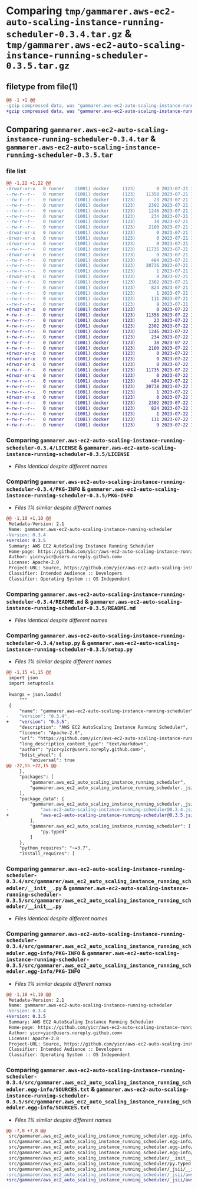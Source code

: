 # Comparing `tmp/gammarer.aws-ec2-auto-scaling-instance-running-scheduler-0.3.4.tar.gz` & `tmp/gammarer.aws-ec2-auto-scaling-instance-running-scheduler-0.3.5.tar.gz`

## filetype from file(1)

```diff
@@ -1 +1 @@
-gzip compressed data, was "gammarer.aws-ec2-auto-scaling-instance-running-scheduler-0.3.4.tar", last modified: Fri Jul 21 19:17:24 2023, max compression
+gzip compressed data, was "gammarer.aws-ec2-auto-scaling-instance-running-scheduler-0.3.5.tar", last modified: Sat Jul 22 19:16:07 2023, max compression
```

## Comparing `gammarer.aws-ec2-auto-scaling-instance-running-scheduler-0.3.4.tar` & `gammarer.aws-ec2-auto-scaling-instance-running-scheduler-0.3.5.tar`

### file list

```diff
@@ -1,22 +1,22 @@
-drwxr-xr-x   0 runner    (1001) docker     (123)        0 2023-07-21 19:17:24.217629 gammarer.aws-ec2-auto-scaling-instance-running-scheduler-0.3.4/
--rw-r--r--   0 runner    (1001) docker     (123)    11358 2023-07-21 19:17:12.000000 gammarer.aws-ec2-auto-scaling-instance-running-scheduler-0.3.4/LICENSE
--rw-r--r--   0 runner    (1001) docker     (123)       23 2023-07-21 19:17:12.000000 gammarer.aws-ec2-auto-scaling-instance-running-scheduler-0.3.4/MANIFEST.in
--rw-r--r--   0 runner    (1001) docker     (123)     2302 2023-07-21 19:17:24.217629 gammarer.aws-ec2-auto-scaling-instance-running-scheduler-0.3.4/PKG-INFO
--rw-r--r--   0 runner    (1001) docker     (123)     1246 2023-07-21 19:17:12.000000 gammarer.aws-ec2-auto-scaling-instance-running-scheduler-0.3.4/README.md
--rw-r--r--   0 runner    (1001) docker     (123)      234 2023-07-21 19:17:12.000000 gammarer.aws-ec2-auto-scaling-instance-running-scheduler-0.3.4/pyproject.toml
--rw-r--r--   0 runner    (1001) docker     (123)       38 2023-07-21 19:17:24.217629 gammarer.aws-ec2-auto-scaling-instance-running-scheduler-0.3.4/setup.cfg
--rw-r--r--   0 runner    (1001) docker     (123)     2100 2023-07-21 19:17:12.000000 gammarer.aws-ec2-auto-scaling-instance-running-scheduler-0.3.4/setup.py
-drwxr-xr-x   0 runner    (1001) docker     (123)        0 2023-07-21 19:17:24.213629 gammarer.aws-ec2-auto-scaling-instance-running-scheduler-0.3.4/src/
-drwxr-xr-x   0 runner    (1001) docker     (123)        0 2023-07-21 19:17:24.213629 gammarer.aws-ec2-auto-scaling-instance-running-scheduler-0.3.4/src/gammarer/
-drwxr-xr-x   0 runner    (1001) docker     (123)        0 2023-07-21 19:17:24.217629 gammarer.aws-ec2-auto-scaling-instance-running-scheduler-0.3.4/src/gammarer/aws_ec2_auto_scaling_instance_running_scheduler/
--rw-r--r--   0 runner    (1001) docker     (123)    11735 2023-07-21 19:17:12.000000 gammarer.aws-ec2-auto-scaling-instance-running-scheduler-0.3.4/src/gammarer/aws_ec2_auto_scaling_instance_running_scheduler/__init__.py
-drwxr-xr-x   0 runner    (1001) docker     (123)        0 2023-07-21 19:17:24.217629 gammarer.aws-ec2-auto-scaling-instance-running-scheduler-0.3.4/src/gammarer/aws_ec2_auto_scaling_instance_running_scheduler/_jsii/
--rw-r--r--   0 runner    (1001) docker     (123)      484 2023-07-21 19:17:12.000000 gammarer.aws-ec2-auto-scaling-instance-running-scheduler-0.3.4/src/gammarer/aws_ec2_auto_scaling_instance_running_scheduler/_jsii/__init__.py
--rw-r--r--   0 runner    (1001) docker     (123)    20736 2023-07-21 19:17:12.000000 gammarer.aws-ec2-auto-scaling-instance-running-scheduler-0.3.4/src/gammarer/aws_ec2_auto_scaling_instance_running_scheduler/_jsii/aws-ec2-auto-scaling-instance-running-scheduler@0.3.4.jsii.tgz
--rw-r--r--   0 runner    (1001) docker     (123)        1 2023-07-21 19:17:12.000000 gammarer.aws-ec2-auto-scaling-instance-running-scheduler-0.3.4/src/gammarer/aws_ec2_auto_scaling_instance_running_scheduler/py.typed
-drwxr-xr-x   0 runner    (1001) docker     (123)        0 2023-07-21 19:17:24.217629 gammarer.aws-ec2-auto-scaling-instance-running-scheduler-0.3.4/src/gammarer.aws_ec2_auto_scaling_instance_running_scheduler.egg-info/
--rw-r--r--   0 runner    (1001) docker     (123)     2302 2023-07-21 19:17:24.000000 gammarer.aws-ec2-auto-scaling-instance-running-scheduler-0.3.4/src/gammarer.aws_ec2_auto_scaling_instance_running_scheduler.egg-info/PKG-INFO
--rw-r--r--   0 runner    (1001) docker     (123)      824 2023-07-21 19:17:24.000000 gammarer.aws-ec2-auto-scaling-instance-running-scheduler-0.3.4/src/gammarer.aws_ec2_auto_scaling_instance_running_scheduler.egg-info/SOURCES.txt
--rw-r--r--   0 runner    (1001) docker     (123)        1 2023-07-21 19:17:24.000000 gammarer.aws-ec2-auto-scaling-instance-running-scheduler-0.3.4/src/gammarer.aws_ec2_auto_scaling_instance_running_scheduler.egg-info/dependency_links.txt
--rw-r--r--   0 runner    (1001) docker     (123)      111 2023-07-21 19:17:24.000000 gammarer.aws-ec2-auto-scaling-instance-running-scheduler-0.3.4/src/gammarer.aws_ec2_auto_scaling_instance_running_scheduler.egg-info/requires.txt
--rw-r--r--   0 runner    (1001) docker     (123)        9 2023-07-21 19:17:24.000000 gammarer.aws-ec2-auto-scaling-instance-running-scheduler-0.3.4/src/gammarer.aws_ec2_auto_scaling_instance_running_scheduler.egg-info/top_level.txt
+drwxr-xr-x   0 runner    (1001) docker     (123)        0 2023-07-22 19:16:07.354501 gammarer.aws-ec2-auto-scaling-instance-running-scheduler-0.3.5/
+-rw-r--r--   0 runner    (1001) docker     (123)    11358 2023-07-22 19:15:53.000000 gammarer.aws-ec2-auto-scaling-instance-running-scheduler-0.3.5/LICENSE
+-rw-r--r--   0 runner    (1001) docker     (123)       23 2023-07-22 19:15:53.000000 gammarer.aws-ec2-auto-scaling-instance-running-scheduler-0.3.5/MANIFEST.in
+-rw-r--r--   0 runner    (1001) docker     (123)     2302 2023-07-22 19:16:07.354501 gammarer.aws-ec2-auto-scaling-instance-running-scheduler-0.3.5/PKG-INFO
+-rw-r--r--   0 runner    (1001) docker     (123)     1246 2023-07-22 19:15:53.000000 gammarer.aws-ec2-auto-scaling-instance-running-scheduler-0.3.5/README.md
+-rw-r--r--   0 runner    (1001) docker     (123)      234 2023-07-22 19:15:53.000000 gammarer.aws-ec2-auto-scaling-instance-running-scheduler-0.3.5/pyproject.toml
+-rw-r--r--   0 runner    (1001) docker     (123)       38 2023-07-22 19:16:07.354501 gammarer.aws-ec2-auto-scaling-instance-running-scheduler-0.3.5/setup.cfg
+-rw-r--r--   0 runner    (1001) docker     (123)     2100 2023-07-22 19:15:53.000000 gammarer.aws-ec2-auto-scaling-instance-running-scheduler-0.3.5/setup.py
+drwxr-xr-x   0 runner    (1001) docker     (123)        0 2023-07-22 19:16:07.350501 gammarer.aws-ec2-auto-scaling-instance-running-scheduler-0.3.5/src/
+drwxr-xr-x   0 runner    (1001) docker     (123)        0 2023-07-22 19:16:07.350501 gammarer.aws-ec2-auto-scaling-instance-running-scheduler-0.3.5/src/gammarer/
+drwxr-xr-x   0 runner    (1001) docker     (123)        0 2023-07-22 19:16:07.350501 gammarer.aws-ec2-auto-scaling-instance-running-scheduler-0.3.5/src/gammarer/aws_ec2_auto_scaling_instance_running_scheduler/
+-rw-r--r--   0 runner    (1001) docker     (123)    11735 2023-07-22 19:15:53.000000 gammarer.aws-ec2-auto-scaling-instance-running-scheduler-0.3.5/src/gammarer/aws_ec2_auto_scaling_instance_running_scheduler/__init__.py
+drwxr-xr-x   0 runner    (1001) docker     (123)        0 2023-07-22 19:16:07.354501 gammarer.aws-ec2-auto-scaling-instance-running-scheduler-0.3.5/src/gammarer/aws_ec2_auto_scaling_instance_running_scheduler/_jsii/
+-rw-r--r--   0 runner    (1001) docker     (123)      484 2023-07-22 19:15:53.000000 gammarer.aws-ec2-auto-scaling-instance-running-scheduler-0.3.5/src/gammarer/aws_ec2_auto_scaling_instance_running_scheduler/_jsii/__init__.py
+-rw-r--r--   0 runner    (1001) docker     (123)    20738 2023-07-22 19:15:53.000000 gammarer.aws-ec2-auto-scaling-instance-running-scheduler-0.3.5/src/gammarer/aws_ec2_auto_scaling_instance_running_scheduler/_jsii/aws-ec2-auto-scaling-instance-running-scheduler@0.3.5.jsii.tgz
+-rw-r--r--   0 runner    (1001) docker     (123)        1 2023-07-22 19:15:53.000000 gammarer.aws-ec2-auto-scaling-instance-running-scheduler-0.3.5/src/gammarer/aws_ec2_auto_scaling_instance_running_scheduler/py.typed
+drwxr-xr-x   0 runner    (1001) docker     (123)        0 2023-07-22 19:16:07.350501 gammarer.aws-ec2-auto-scaling-instance-running-scheduler-0.3.5/src/gammarer.aws_ec2_auto_scaling_instance_running_scheduler.egg-info/
+-rw-r--r--   0 runner    (1001) docker     (123)     2302 2023-07-22 19:16:07.000000 gammarer.aws-ec2-auto-scaling-instance-running-scheduler-0.3.5/src/gammarer.aws_ec2_auto_scaling_instance_running_scheduler.egg-info/PKG-INFO
+-rw-r--r--   0 runner    (1001) docker     (123)      824 2023-07-22 19:16:07.000000 gammarer.aws-ec2-auto-scaling-instance-running-scheduler-0.3.5/src/gammarer.aws_ec2_auto_scaling_instance_running_scheduler.egg-info/SOURCES.txt
+-rw-r--r--   0 runner    (1001) docker     (123)        1 2023-07-22 19:16:07.000000 gammarer.aws-ec2-auto-scaling-instance-running-scheduler-0.3.5/src/gammarer.aws_ec2_auto_scaling_instance_running_scheduler.egg-info/dependency_links.txt
+-rw-r--r--   0 runner    (1001) docker     (123)      111 2023-07-22 19:16:07.000000 gammarer.aws-ec2-auto-scaling-instance-running-scheduler-0.3.5/src/gammarer.aws_ec2_auto_scaling_instance_running_scheduler.egg-info/requires.txt
+-rw-r--r--   0 runner    (1001) docker     (123)        9 2023-07-22 19:16:07.000000 gammarer.aws-ec2-auto-scaling-instance-running-scheduler-0.3.5/src/gammarer.aws_ec2_auto_scaling_instance_running_scheduler.egg-info/top_level.txt
```

### Comparing `gammarer.aws-ec2-auto-scaling-instance-running-scheduler-0.3.4/LICENSE` & `gammarer.aws-ec2-auto-scaling-instance-running-scheduler-0.3.5/LICENSE`

 * *Files identical despite different names*

### Comparing `gammarer.aws-ec2-auto-scaling-instance-running-scheduler-0.3.4/PKG-INFO` & `gammarer.aws-ec2-auto-scaling-instance-running-scheduler-0.3.5/PKG-INFO`

 * *Files 1% similar despite different names*

```diff
@@ -1,10 +1,10 @@
 Metadata-Version: 2.1
 Name: gammarer.aws-ec2-auto-scaling-instance-running-scheduler
-Version: 0.3.4
+Version: 0.3.5
 Summary: AWS EC2 AutoScaling Instance Running Scheduler
 Home-page: https://github.com/yicr/aws-ec2-auto-scaling-instance-running-scheduler.git
 Author: yicr<yicr@users.noreply.github.com>
 License: Apache-2.0
 Project-URL: Source, https://github.com/yicr/aws-ec2-auto-scaling-instance-running-scheduler.git
 Classifier: Intended Audience :: Developers
 Classifier: Operating System :: OS Independent
```

### Comparing `gammarer.aws-ec2-auto-scaling-instance-running-scheduler-0.3.4/README.md` & `gammarer.aws-ec2-auto-scaling-instance-running-scheduler-0.3.5/README.md`

 * *Files identical despite different names*

### Comparing `gammarer.aws-ec2-auto-scaling-instance-running-scheduler-0.3.4/setup.py` & `gammarer.aws-ec2-auto-scaling-instance-running-scheduler-0.3.5/setup.py`

 * *Files 1% similar despite different names*

```diff
@@ -1,15 +1,15 @@
 import json
 import setuptools
 
 kwargs = json.loads(
     """
 {
     "name": "gammarer.aws-ec2-auto-scaling-instance-running-scheduler",
-    "version": "0.3.4",
+    "version": "0.3.5",
     "description": "AWS EC2 AutoScaling Instance Running Scheduler",
     "license": "Apache-2.0",
     "url": "https://github.com/yicr/aws-ec2-auto-scaling-instance-running-scheduler.git",
     "long_description_content_type": "text/markdown",
     "author": "yicr<yicr@users.noreply.github.com>",
     "bdist_wheel": {
         "universal": true
@@ -22,15 +22,15 @@
     },
     "packages": [
         "gammarer.aws_ec2_auto_scaling_instance_running_scheduler",
         "gammarer.aws_ec2_auto_scaling_instance_running_scheduler._jsii"
     ],
     "package_data": {
         "gammarer.aws_ec2_auto_scaling_instance_running_scheduler._jsii": [
-            "aws-ec2-auto-scaling-instance-running-scheduler@0.3.4.jsii.tgz"
+            "aws-ec2-auto-scaling-instance-running-scheduler@0.3.5.jsii.tgz"
         ],
         "gammarer.aws_ec2_auto_scaling_instance_running_scheduler": [
             "py.typed"
         ]
     },
     "python_requires": "~=3.7",
     "install_requires": [
```

### Comparing `gammarer.aws-ec2-auto-scaling-instance-running-scheduler-0.3.4/src/gammarer/aws_ec2_auto_scaling_instance_running_scheduler/__init__.py` & `gammarer.aws-ec2-auto-scaling-instance-running-scheduler-0.3.5/src/gammarer/aws_ec2_auto_scaling_instance_running_scheduler/__init__.py`

 * *Files identical despite different names*

### Comparing `gammarer.aws-ec2-auto-scaling-instance-running-scheduler-0.3.4/src/gammarer.aws_ec2_auto_scaling_instance_running_scheduler.egg-info/PKG-INFO` & `gammarer.aws-ec2-auto-scaling-instance-running-scheduler-0.3.5/src/gammarer.aws_ec2_auto_scaling_instance_running_scheduler.egg-info/PKG-INFO`

 * *Files 1% similar despite different names*

```diff
@@ -1,10 +1,10 @@
 Metadata-Version: 2.1
 Name: gammarer.aws-ec2-auto-scaling-instance-running-scheduler
-Version: 0.3.4
+Version: 0.3.5
 Summary: AWS EC2 AutoScaling Instance Running Scheduler
 Home-page: https://github.com/yicr/aws-ec2-auto-scaling-instance-running-scheduler.git
 Author: yicr<yicr@users.noreply.github.com>
 License: Apache-2.0
 Project-URL: Source, https://github.com/yicr/aws-ec2-auto-scaling-instance-running-scheduler.git
 Classifier: Intended Audience :: Developers
 Classifier: Operating System :: OS Independent
```

### Comparing `gammarer.aws-ec2-auto-scaling-instance-running-scheduler-0.3.4/src/gammarer.aws_ec2_auto_scaling_instance_running_scheduler.egg-info/SOURCES.txt` & `gammarer.aws-ec2-auto-scaling-instance-running-scheduler-0.3.5/src/gammarer.aws_ec2_auto_scaling_instance_running_scheduler.egg-info/SOURCES.txt`

 * *Files 1% similar despite different names*

```diff
@@ -7,8 +7,8 @@
 src/gammarer.aws_ec2_auto_scaling_instance_running_scheduler.egg-info/SOURCES.txt
 src/gammarer.aws_ec2_auto_scaling_instance_running_scheduler.egg-info/dependency_links.txt
 src/gammarer.aws_ec2_auto_scaling_instance_running_scheduler.egg-info/requires.txt
 src/gammarer.aws_ec2_auto_scaling_instance_running_scheduler.egg-info/top_level.txt
 src/gammarer/aws_ec2_auto_scaling_instance_running_scheduler/__init__.py
 src/gammarer/aws_ec2_auto_scaling_instance_running_scheduler/py.typed
 src/gammarer/aws_ec2_auto_scaling_instance_running_scheduler/_jsii/__init__.py
-src/gammarer/aws_ec2_auto_scaling_instance_running_scheduler/_jsii/aws-ec2-auto-scaling-instance-running-scheduler@0.3.4.jsii.tgz
+src/gammarer/aws_ec2_auto_scaling_instance_running_scheduler/_jsii/aws-ec2-auto-scaling-instance-running-scheduler@0.3.5.jsii.tgz
```

